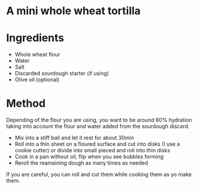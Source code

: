 # A mini whole wheat tortilla

# Ingredients
- Whole wheat flour
- Water
- Salt
- Discarded sourdough starter (if using)
- Olive oil (optional)

# Method
Depending of the flour you are using, you want to be around 60% hydration taking into account the flour and water added from the sourdough discard.
- Mix into a stiff ball and let it rest for about 30min
- Roll into a thin sheet on a floured surface and cut into disks (I use a cookie cutter) or divide into small pieced and roll into thin disks
- Cook in a pan without oil, flip when you see bubbles forming
- Reroll the reamaining dough as many times as needed

If you are careful, you can roll and cut them while cooking them as yo make them.